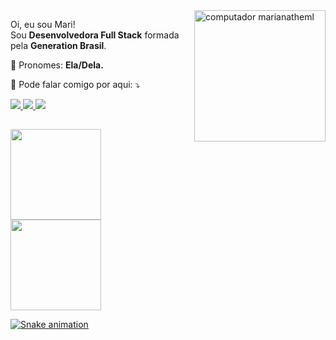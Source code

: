 <img src="https://i.postimg.cc/sgRtb01n/helloworld.png" min-width="220px" max-width="210px" width="210px" align="right" alt="computador marianatheml">

<p align="left"> 
  Oi, eu sou Mari! <br> Sou <strong>Desenvolvedora Full Stack</strong> formada pela <strong>Generation Brasil</strong>.
</p>
<p align="left">
  🦄 Pronomes: <strong>Ela/Dela.</strong>
</p>

<p align="left">
  💌 Pode falar comigo por aqui: ⤵️
</p>

<p align="left">
  <a href="https://www.instagram.com/marianatheml/" alt="Instagram">
    <img src="https://img.shields.io/badge/-Instagram-1c1424?style=for-the-badge&logo=Instagram&logoColor=FF79C6&link=https://www.instagram.com/marianatheml"/>
  </a>
  
  <a href="https://www.linkedin.com/in/marianatheml" alt="Linkedin">
    <img src="https://img.shields.io/badge/-Linkedin-1c1424?style=for-the-badge&logo=Linkedin&logoColor=FF79C6&link=https://www.linkedin.com/in/marianatheml"/>
  </a>
  
  <a href="mailto:marianatheml@gmail.com" alt="Email">
    <img src="https://img.shields.io/badge/-Gmail-1c1424?style=for-the-badge&logo=gmail&logoColor=FF79C6"/>
  </a>
</p>


## <div align="center">
  <a href="https://github.com/marianatheml">
  <img height="145em" src="https://github-readme-stats.vercel.app/api/top-langs/?username=marianatheml&layout=compact&langs_count=7&theme=omni"/>
  <img height="145em" src="https://github-readme-stats.vercel.app/api?username=marianatheml&show_icons=true&theme=omni&include_all_commits=true&count_private=true"/>
 
</div>  
  
  ![Snake animation](https://github.com/marianatheml/marianatheml/blob/output/github-contribution-grid-snake.svg)
  
